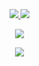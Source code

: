 <div align="center"> 
  <a href="#">
    <img src="https://github-readme-stats-sugarmanzhus-projects.vercel.app/?user=sugarmanzhu&theme=sea" />
    <img src="https://github-readme-stats-sugarmanzhus-projects.vercel.app/?user=sugarmanzhu&theme=sea" />
    <br />
    <br />
    <img align="center" src="https://github-readme-stats-sugarmanzhus-projects.vercel.app/api?username=sugarmanzhu&include_all_commits=true&show_icons=true&hide=stars&title_color=fff&text_color=fff&icon_color=fff&bg_color=2468bc" />
    <br />
    <br />
    <img align="center" src="https://github-readme-stats-sugarmanzhus-projects.vercel.app/api/top-langs/?username=sugarmanzhu&title_color=fff&text_color=fff&bg_color=2468bc" />
  </a>
</div>

